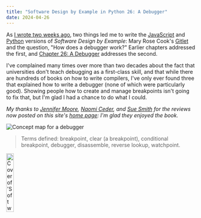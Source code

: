 ```yaml
---
title: "Software Design by Example in Python 26: A Debugger"
date: 2024-04-26
---
```


As [I wrote two weeks ago][file_archiver],
two things led me to write the [JavaScript][sdxjs] and [Python][sdxpy] versions of
*Software Design by Example*:
Mary Rose Cook's [Gitlet][gitlet]
and the question, "How does a debugger work?"
Earlier chapters addressed the first,
and [Chapter 26: A Debugger][sdxpy_dbg] addresses the second.

I've complained many times over more than two decades about the fact that
universities don't teach debugging as a first-class skill,
and that while there are hundreds of books on how to write compilers,
I've only ever found three that explained how to write a debugger
(none of which were particularly good).
Showing people how to create and manage breakpoints isn't going to fix that,
but I'm glad I had a chance to do what I could.

*My thanks to <a href="https://jenniferplusplus.com/">Jennifer Moore</a>,
<a href="https://naomiceder.tech/">Naomi Ceder</a>,
and <a href="https://www.benormal.info/">Sue Smith</a>
for the reviews now posted on this site's [home page](@root/):
I'm glad they enjoyed the book.*

<img class="centered" src="@root/sdxpy/debugger/concept_map.svg" alt="Concept map for a debugger"/>

> Terms defined: breakpoint, clear (a breakpoint), conditional breakpoint, debugger, disassemble, reverse lookup, watchpoint.

<a href="https://www.routledge.com/Software-Design-by-Example-A-Tool-Based-Introduction-with-Python/Wilson/p/book/9781032725215"><img src="@root/sdxpy/sdxpy-cover.png" alt="Cover of 'Software Design by Example'" width="20%" class="centered">
</a>

[file_archiver]: @root/2024/04/10/file-archiver/
[gitlet]: http://gitlet.maryrosecook.com/
[sdxjs]: @root/sdxjs/
[sdxpy]: @root/sdxpy/
[sdxpy_dbg]: @root/sdxpy/debugger/

